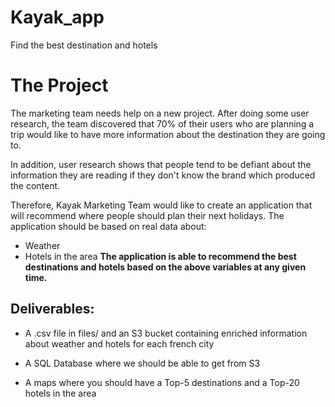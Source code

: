 # Kayak_app
Find the best destination and hotels


# The Project
The marketing team needs help on a new project. After doing some user research, the team discovered that 70% of their users who are planning a trip would like to have more information about the destination they are going to.

In addition, user research shows that people tend to be defiant about the information they are reading if they don't know the brand which produced the content.

Therefore, Kayak Marketing Team would like to create an application that will recommend where people should plan their next holidays. The application should be based on real data about:

- Weather
- Hotels in the area
**The application is able to recommend the best destinations and hotels based on the above variables at any given time.**

## Deliverables:
- A .csv file in files/ and an S3 bucket containing enriched information about weather and hotels for each french city

- A SQL Database where we should be able to get from S3

- A maps where you should have a Top-5 destinations and a Top-20 hotels in the area
